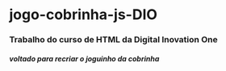 # jogo-cobrinha-js-DIO

### Trabalho do curso de HTML da Digital Inovation One

##### voltado para recriar o joguinho da cobrinha
